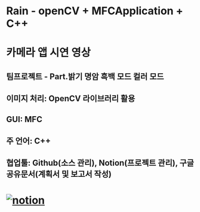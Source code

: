 # Rain - openCV + MFCApplication + C++
# 카메라 앱 시연 영상 
## 팀프로젝트 - Part.밝기 명암 흑백 모드 컬러 모드 
## 이미지 처리: OpenCV 라이브러리 활용 
## GUI: MFC 
## 주 언어: C++ 
## 협업툴: Github(소스 관리), Notion(프로젝트 관리), 구글공유문서(계획서 및 보고서 작성) 
# [![notion](https://img.shields.io/badge/notion-000000?style=flat&logo=notion&logoColor=white)](https://grizzled-opinion-a02.notion.site/f2bd4d8dc78e41f48f369537ae7e3307?pvs=4)

